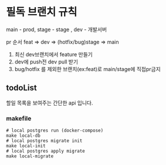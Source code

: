 # 필독 브랜치 규칙
main - prod, stage - stage , dev - 개발서버

pr 순서 feat => dev => (hotfix/bug)stage => main


1. 최신 dev브랜치에서 feature 만들기
2. dev에 push전 dev pull 받기 
3. bug/hotfix 를 제외한 브랜치(ex:feat)로 main/stage에 직접pr금지 


## todoList
할일 목록을 보여주는 간단한 api 입니다.

### makefile

```shell
# local postgres run (docker-compose)
make local-db
# local postgres migrate init
make local-init
# local postgres apply migrate
make local-migrate
```
